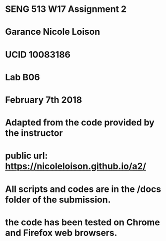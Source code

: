 # SENG 513 W17 Assignment 2
# Garance Nicole Loison
# UCID 10083186
# Lab B06
# February 7th 2018

# Adapted from the code provided by the instructor
# public url: https://nicoleloison.github.io/a2/

# All scripts and codes are in the /docs folder of the submission. 
# the code has been tested on Chrome and Firefox web browsers. 